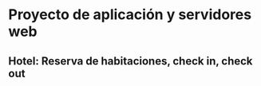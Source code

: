 # Proyecto de aplicación y servidores web 
##  Hotel: Reserva de habitaciones, check in, check out ##
